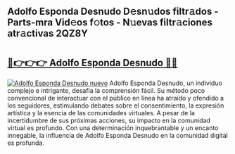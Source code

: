 ## Adolfo Esponda Desnudo D𝚎sn𝚞dos filtr𝚊dos - Parts-mra Vid𝚎os f𝚘tos - N𝚞evas filtr𝚊ciones atr𝚊ctivas 2QZ8Y

# <h2><a href="http://mb1b52.tromn.icu/?c=Adolfo+Esponda+Desnudo">🔗👉👉👉 Adolfo Esponda Desnudo 🔗🔗</a></h2>

[![Adolfo Esponda Desnudo nuevo](https://i.imgur.com/pEAQMta.gif)](http://mb1b52.tromn.icu/?c=Adolfo+Esponda+Desnudo)
Adolfo Esponda Desnudo, un individuo complejo e intrigante, desafía la comprensión fácil. Su método poco convencional de interactuar con el público en línea ha atraído y ofendido a los seguidores, estimulando debates sobre el consentimiento, la expresión artística y la esencia de las comunidades virtuales. A pesar de la incertidumbre de sus próximas acciones, su impacto en la comunidad virtual es profundo. Con una determinación inquebrantable y un encanto innegable, la influencia de Adolfo Esponda Desnudo en la comunidad digital es profunda.
